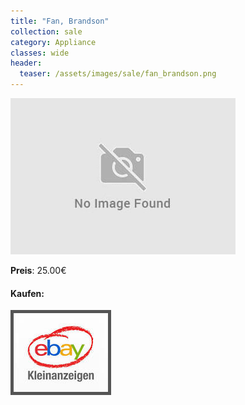 ```yaml
---
title: "Fan, Brandson"
collection: sale
category: Appliance
classes: wide
header: 
  teaser: /assets/images/sale/fan_brandson.png
---
```




<a href="">
  <img src="/assets/images/sale/fan_brandson.png" alt="Fan, Brandson">
</a>

**Preis**: 25.00€


#### Kaufen:
<a href="">
  <img src="/assets/images/ebay.png" alt="Ebay Kleinanzeigen" style="border: 5px solid #555">
</a>

